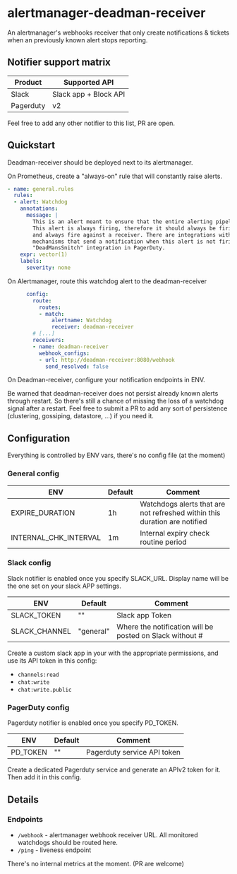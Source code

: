 # alertmanager-deadman-receiver

An alertmanager's webhooks receiver that only create notifications & tickets when an previously known alert stops reporting.

## Notifier support matrix

| Product   | Supported API         |
| --------- | --------------------- |
| Slack     | Slack app + Block API |
| Pagerduty | v2                    |

Feel free to add any other notifier to this list, PR are open.

## Quickstart

Deadman-receiver should be deployed next to its alertmanager.

On Prometheus, create a "always-on" rule that will constantly raise alerts.

```yaml
- name: general.rules
  rules:
  - alert: Watchdog
    annotations:
      message: |
        This is an alert meant to ensure that the entire alerting pipeline is functional.
        This alert is always firing, therefore it should always be firing in Alertmanager
        and always fire against a receiver. There are integrations with various notification
        mechanisms that send a notification when this alert is not firing. For example the
        "DeadMansSnitch" integration in PagerDuty.
    expr: vector(1)
    labels:
      severity: none
```

On Alertmanager, route this watchdog alert to the deadman-receiver

```yaml
      config:
        route:
          routes:
          - match:
              alertname: Watchdog
              receiver: deadman-receiver
        # [...]
        receivers:
        - name: deadman-receiver
          webhook_configs:
          - url: http://deadman-receiver:8080/webhook
            send_resolved: false
```

On Deadman-receiver, configure your notification endpoints in ENV.

Be warned that deadman-receiver does not persist already known alerts through restart.
So there's still a chance of missing the loss of a watchdog signal after a restart. Feel free to submit a PR to add any sort of persistence (clustering, gossiping, datastore, ...) if you need it.

## Configuration

Everything is controlled by ENV vars, there's no config file (at the moment)

### General config

| ENV                   | Default       | Comment                                                                   |
| --------------------- | ------------- | ------------------------------------------------------------------------- |
| EXPIRE_DURATION       | 1h            | Watchdogs alerts that are not refreshed within this duration are notified |
| INTERNAL_CHK_INTERVAL | 1m            | Internal expiry check routine period                                      |

### Slack config

Slack notifier is enabled once you specify SLACK_URL. Display name will be the one set on your slack APP settings.

| ENV               | Default         | Comment                                                  |
| ----------------- | --------------- | -------------------------------------------------------- |
| SLACK_TOKEN       | ""              | Slack app Token                                          |
| SLACK_CHANNEL     | "general"       | Where the notification will be posted on Slack without # |

Create a custom slack app in your with the appropriate permissions, and use its API token in this config:

* `channels:read`
* `chat:write`
* `chat:write.public`

### PagerDuty config

Pagerduty notifier is enabled once you specify PD_TOKEN.

| ENV      | Default | Comment                      |
| -------- | ------- | ---------------------------- |
| PD_TOKEN | ""      | Pagerduty service API token  |

Create a dedicated Pagerduty service and generate an APIv2 token for it. Then add it in this config.

## Details

### Endpoints

* `/webhook` - alertmanager webhook receiver URL. All monitored watchdogs should be routed here.
* `/ping` - liveness endpoint

There's no internal metrics at the moment. (PR are welcome)